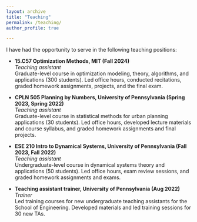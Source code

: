 ```yaml
---
layout: archive
title: "Teaching"
permalink: /teaching/
author_profile: true

---
```


I have had the opportunity to serve in the following teaching positions:

- **15.C57 Optimization Methods, MIT (Fall 2024)** \
_Teaching assistant_  \
Graduate-level course in optimization modeling, theory, algorithms, and applications (300 students). Led office hours, conducted recitations, graded homework assignments, projects, and the final exam.

- **CPLN 505 Planning by Numbers, University of Pennsylvania (Spring 2023, Spring 2022)** \
_Teaching assistant_  \
Graduate-level course in statistical methods for urban planning applications (30 students). Led office hours, developed lecture materials and course syllabus, and graded homework assignments and final projects.

- **ESE 210 Intro to Dynamical Systems, University of Pennsylvania (Fall 2023, Fall 2022)** \
_Teaching assistant_  \
Undergraduate-level course in dynamical systems theory and applications (50 students). Led office hours, exam review sessions, and graded homework assignments and exams.

- **Teaching assistant trainer, University of Pennsylvania (Aug 2022)** \
_Trainer_ \
Led training courses for new undergraduate teaching assistants for the School of Engineering. Developed materials and led training sessions for 30 new TAs. 
